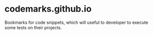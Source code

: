 # codemarks.github.io
Bookmarks for code snippets, which will useful to developer to execute some tests on their projects.

